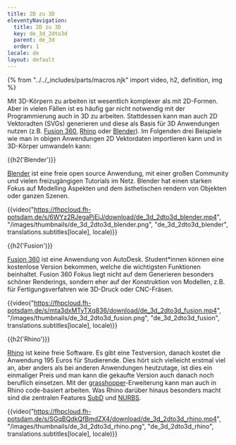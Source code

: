 ```yaml
---
title: 2D zu 3D
eleventyNavigation:
  title: 2D zu 3D
  key: de_3d_2dto3d
  parent: de_3d
  order: 1
locale: de
layout: default
---
```


{% from "../../_includes/parts/macros.njk" import video, h2, definition, img %}

Mit 3D-Körpern zu arbeiten ist wesentlich komplexer als mit 2D-Formen. Aber in vielen Fällen ist es häufig gar nicht notwendig mit der Programmierung auch in 3D zu arbeiten. Stattdessen kann man auch 2D Vektoradten (SVGs) generieren und diese als Basis für 3D Anwendungen nutzen (z.B. [Fusion 360](https://www.autodesk.com/products/fusion-360/overview), [Rhino](https://www.rhino3d.com/) oder [Blender](https://www.blender.org/)). Im Folgenden drei Beispiele wie man in obigen Anwendungen 2D Vektordaten importieren kann und in 3D-Körper umwandeln kann:

{{h2('Blender')}}

[Blender](https://www.blender.org/) ist eine freie open source Anwendung, mit einer großen Community und vielen freizugängigen Tutorials im Netz. Blender hat einen starken Fokus auf Modelling Aspekten und dem ästhetischen rendern von Objekten oder ganzen Szenen.

{{video("https://fhpcloud.fh-potsdam.de/s/6WYz2RJegaPjEiJ/download/de_3d_2dto3d_blender.mp4", "/images/thumbnails/de_3d_2dto3d_blender.png", "de_3d_2dto3d_blender", translations.subtitles[locale], locale)}}
<!--
dg:CONTINUE
de:https://fhpcloud.fh-potsdam.de/s/6WYz2RJegaPjEiJ
en:https://fhpcloud.fh-potsdam.de/s/2R6pjq9QYrpKRfX
-->

{{h2('Fusion')}}

[Fusion 360](https://www.autodesk.com/products/fusion-360/overview) ist eine Anwendung von AutoDesk. Student*innen können eine kostenlose Version bekommen, welche die wichtigsten Funktionen beinhaltet. Fusion 360 Fokus liegt nicht auf dem Generieren besonders schöner Renderings, sondern eher auf der Konstruktion von Modellen, z.B. für Fertigungsverfahren wie 3D-Druck oder CNC-Fräsen. 

{{video("https://fhpcloud.fh-potsdam.de/s/mta3dxMTyTXq836/download/de_3d_2dto3d_fusion.mp4", "/images/thumbnails/de_3d_2dto3d_fusion.png", "de_3d_2dto3d_fusion", translations.subtitles[locale], locale)}}
<!--
dg:CONTINUE
de:https://fhpcloud.fh-potsdam.de/s/mta3dxMTyTXq836
en:https://fhpcloud.fh-potsdam.de/s/tiXjtK65pXadd6X
-->

{{h2('Rhino')}}

[Rhino](https://www.rhino3d.com/) ist keine freie Software. Es gibt eine Testversion, danach kostet die Anwendung 195 Euros für Studierende. Dies hört sich vielleicht erstmal viel an, aber anders als bei anderen Anwendungen heutzutage, ist dies ein einmaliger Preis und man kann die gekaufte Version auch danach noch beruflich einsetzen. Mit der [grasshopper](https://www.rhino3d.com/6/new/grasshopper/)-Erweiterung kann man auch in Rhino code-basiert arbeiten. Was Rhino darüber hinaus besonders macht sind die zentralen Features [SubD](https://www.rhino3d.com/features/subd/) und [NURBS](https://www.rhino3d.com/features/nurbs).

{{video("https://fhpcloud.fh-potsdam.de/s/SGqBQdkQfBmdZX4/download/de_3d_2dto3d_rhino.mp4", "/images/thumbnails/de_3d_2dto3d_rhino.png", "de_3d_2dto3d_rhino", translations.subtitles[locale], locale)}}
<!--
dg:CONTINUE
de:https://fhpcloud.fh-potsdam.de/s/SGqBQdkQfBmdZX4
en:https://fhpcloud.fh-potsdam.de/s/XZYkW7GCTizXysq
-->
